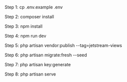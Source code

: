 Step 1:
cp .env.example .env

Step 2:
composer install

Step 3:
npm install

Step 4:
npm run dev

Step 5:
php artisan vendor:publish --tag=jetstream-views

Step 6:
php artisan migrate:fresh --seed

Step 7:
php artisan key:generate

Step 8:
php artisan serve